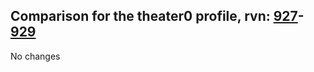 ## Comparison for the theater0 profile, rvn: [927](https://github.com/PRO100KatYT/FortniteProfileRevisions/tree/main/profiles/theater0/927%20theater0.json)-[929](https://github.com/PRO100KatYT/FortniteProfileRevisions/tree/main/profiles/theater0/929%20theater0.json)

No changes
